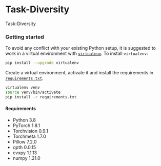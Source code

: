 # Task-Diversity
Task-Diversity


### Getting started
To avoid any conflict with your existing Python setup, it is suggested to work in a virtual environment with [`virtualenv`](https://docs.python-guide.org/dev/virtualenvs/). To install `virtualenv`:
```bash
pip install --upgrade virtualenv
```
Create a virtual environment, activate it and install the requirements in [`requirements.txt`](requirements.txt).
```bash
virtualenv venv
source venv/bin/activate
pip install -r requirements.txt
```

#### Requirements
 - Python 3.8
 - PyTorch 1.8.1
 - Torchvision 0.9.1
 - Torchmeta 1.7.0
 - Pillow 7.2.0
 - qpth 0.0.15
 - cvxpy 1.1.13
 - numpy 1.21.0
